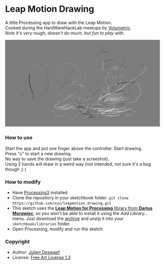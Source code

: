 Leap Motion Drawing
===================

A little Processing app to draw with the Leap Motion.  
Cooked during the HardWareHackLab meetups by [Volumetric](http://www.meetup.com/volumetric/).  
_Note it's very rough, doesn't do much, but fun to play with._

![a first drawing](2015-04-29-leap_motion_drawing.png)

### How to use
Start the app and put one finger above the controller. Start drawing.  
Press "c" to start a new drawing.  
No way to save the drawing (just take a screeshot).  
Using 2 hands will draw in a weird way (not intended, not sure it's a bug though ;) )

### How to modify
- Have [Processing3](http://processing.org) installed
- Clone the repository in your sketchbook folder. `git clone https://github.com/xuv/leapmotion_drawing.git`
- This sketch uses the [**Leap Motion for Processing** library from **Darius Morawiec**](https://github.com/nok/leap-motion-processing), so you won't be able to install it using the _Add Library..._ menu. Just download the [archive](https://github.com/nok/leap-motion-processing/blob/master/download/LeapMotionForProcessing.zip?raw=true) and unzip it into your `sketchbook/libraries` folder.
- Open Processing, modify and run the sketch

### Copyright
- Author: [Julien Deswaef](http://xuv.be)
- License: [Free Art License 1.3](http://artlibre.org/licence/lal/en/)
